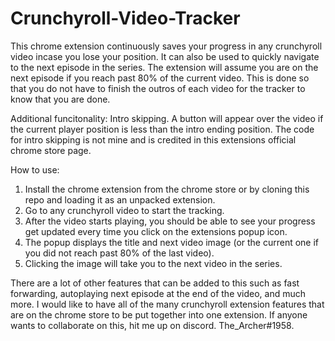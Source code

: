 # Crunchyroll-Video-Tracker
This chrome extension continuously saves your progress in any crunchyroll video incase you lose your position. It can also be used to quickly navigate to the next episode in the series.
The extension will assume you are on the next episode if you reach past 80% of the current video. 
This is done so that you do not have to finish the outros of each video for the tracker to know that you are done.

Additional funcitonality: Intro skipping. 
A button will appear over the video if the current player position is less than the intro ending position.
The code for intro skipping is not mine and is credited in this extensions official chrome store page.

How to use:
1. Install the chrome extension from the chrome store or by cloning this repo and loading it as an unpacked extension.
2. Go to any crunchyroll video to start the tracking.
3. After the video starts playing, you should be able to see your progress get updated every time you click on the extensions popup icon.
4. The popup displays the title and next video image (or the current one if you did not reach past 80% of the last video).
5. Clicking the image will take you to the next video in the series.

There are a lot of other features that can be added to this such as fast forwarding, autoplaying next episode at the end of the video, and much more. 
I would like to have all of the many crunchyroll extension features that are on the chrome store to be put together into one extension. If anyone wants to collaborate on this, hit me up on discord. 
The_Archer#1958.
